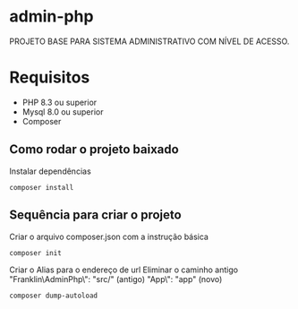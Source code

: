# admin-php
PROJETO BASE PARA SISTEMA ADMINISTRATIVO COM NÍVEL DE ACESSO.

# Requisitos

* PHP 8.3 ou superior
* Mysql 8.0 ou superior
* Composer 

## Como rodar o projeto baixado 

Instalar dependências
```
composer install
```


## Sequência para criar o projeto

Criar o arquivo composer.json com a instrução básica
```
composer init
```
Criar o Alias para o endereço de url
Eliminar o caminho antigo 
"Franklin\\AdminPhp\\": "src/" (antigo)
"App\\": "app" (novo)

```
composer dump-autoload
```


